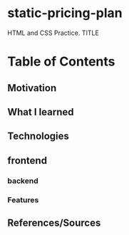 # static-pricing-plan
HTML and CSS Practice. 
TITLE<h1>
Table of Contents<h2>
Motivation<h2>
What I learned <h2>
Technologies<h2>
	frontend <h3>
	backend <h3>
Features<h2>
References/Sources<h2>

